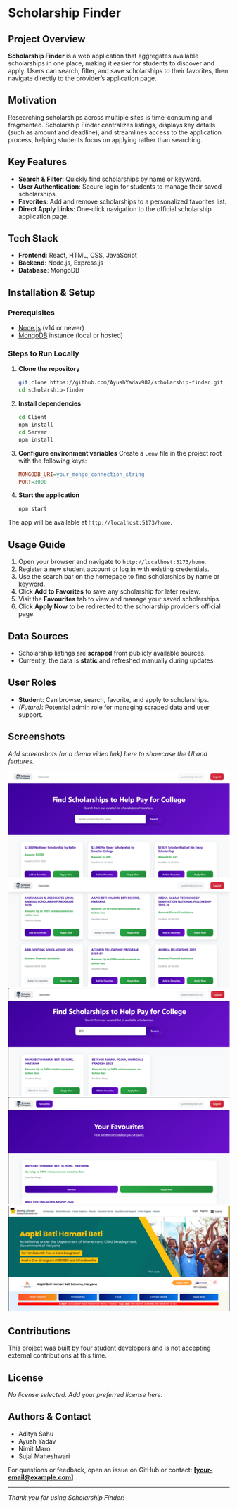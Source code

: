 # Scholarship Finder

## Project Overview

**Scholarship Finder** is a web application that aggregates available scholarships in one place, making it easier for students to discover and apply. Users can search, filter, and save scholarships to their favorites, then navigate directly to the provider’s application page.

## Motivation

Researching scholarships across multiple sites is time-consuming and fragmented. Scholarship Finder centralizes listings, displays key details (such as amount and deadline), and streamlines access to the application process, helping students focus on applying rather than searching.

## Key Features

* **Search & Filter**: Quickly find scholarships by name or keyword.
* **User Authentication**: Secure login for students to manage their saved scholarships.
* **Favorites**: Add and remove scholarships to a personalized favorites list.
* **Direct Apply Links**: One-click navigation to the official scholarship application page.

## Tech Stack

* **Frontend**: React, HTML, CSS, JavaScript
* **Backend**: Node.js, Express.js
* **Database**: MongoDB

## Installation & Setup

### Prerequisites

* [Node.js](https://nodejs.org/) (v14 or newer)
* [MongoDB](https://www.mongodb.com/) instance (local or hosted)

### Steps to Run Locally

1. **Clone the repository**

   ```bash
   git clone https://github.com/AyushYadav987/scholarship-finder.git
   cd scholarship-finder
   ```
2. **Install dependencies**

   ```bash
   cd Client
   npm install
   cd Server
   npm install
   ```
3. **Configure environment variables**
   Create a `.env` file in the project root with the following keys:

   ```ini
   MONGODB_URI=your_mongo_connection_string
   PORT=3000
   ```
4. **Start the application**

   ```bash
   npm start
   ```

The app will be available at `http://localhost:5173/home`.

## Usage Guide

1. Open your browser and navigate to `http://localhost:5173/home`.
2. Register a new student account or log in with existing credentials.
3. Use the search bar on the homepage to find scholarships by name or keyword.
4. Click **Add to Favorites** to save any scholarship for later review.
5. Visit the **Favourites** tab to view and manage your saved scholarships.
6. Click **Apply Now** to be redirected to the scholarship provider’s official page.

## Data Sources

* Scholarship listings are **scraped** from publicly available sources.
* Currently, the data is **static** and refreshed manually during updates.

## User Roles

* **Student**: Can browse, search, favorite, and apply to scholarships.
* *(Future)*: Potential admin role for managing scraped data and user support.

## Screenshots

*Add screenshots (or a demo video link) here to showcase the UI and features.*

![Homepage](./screenshots/homepage1.png)
![Homepage](./screenshots/homepage2.png)
![Search Results](./screenshots/search.png)
![Favourites](./screenshots/favourites.png)
![Redirected to the scholarship website](./screenshots/scholarship.png)

## Contributions

This project was built by four student developers and is not accepting external contributions at this time.

## License

*No license selected. Add your preferred license here.*

## Authors & Contact

* Aditya Sahu
* Ayush Yadav
* Nimit Maro
* Sujal Maheshwari

For questions or feedback, open an issue on GitHub or contact: **\[[your-email@example.com](mailto:your-email@example.com)]**

---

*Thank you for using Scholarship Finder!*
